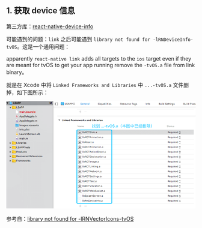 ## 1. 获取 device 信息

第三方库：[react-native-device-info](https://github.com/rebeccahughes/react-native-device-info)

可能遇到的问题：`link` 之后可能遇到 `library not found for -lRNDeviceInfo-tvOS`。这是一个通用问题：

apparently `react-native link` adds all targets to the `ios` target even if they are meant for tvOS to get your app running remove the `-tvOS.a` file from link binary。

就是在 Xcode 中将 `Linked Frameworks and Libraries` 中 `...-tvOS.a` 文件删掉，如下图所示：

![delete_tvOS](https://raw.githubusercontent.com/xiaogliu/pic-lib/master/old/delete_tvOS.png)

参考自：[library not found for -lRNVectorIcons-tvOS](https://github.com/oblador/react-native-vector-icons/issues/461)
